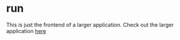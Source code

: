 # run

This is just the frontend of a larger application. Check out the larger application [here](#)
<!-- TODO:add the link to the server here -->
